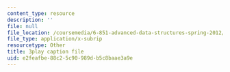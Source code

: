 ```yaml
---
content_type: resource
description: ''
file: null
file_location: /coursemedia/6-851-advanced-data-structures-spring-2012/e2feafbe88c25c90989db5c8baae3a9e_T0yzrZL1py0.vtt
file_type: application/x-subrip
resourcetype: Other
title: 3play caption file
uid: e2feafbe-88c2-5c90-989d-b5c8baae3a9e
---
```


